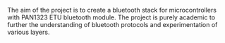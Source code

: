 The aim of the project is to create a bluetooth stack for microcontrollers with PAN1323 ETU bluetooth module. The project is purely academic to further the understanding of bluetooth protocols and experimentation of various layers.